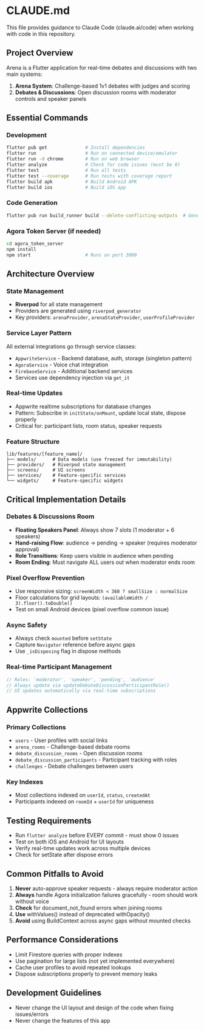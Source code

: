 # CLAUDE.md

This file provides guidance to Claude Code (claude.ai/code) when working with code in this repository.

## Project Overview

Arena is a Flutter application for real-time debates and discussions with two main systems:
1. **Arena System**: Challenge-based 1v1 debates with judges and scoring
2. **Debates & Discussions**: Open discussion rooms with moderator controls and speaker panels

## Essential Commands

### Development
```bash
flutter pub get              # Install dependencies
flutter run                  # Run on connected device/emulator
flutter run -d chrome        # Run on web browser
flutter analyze              # Check for code issues (must be 0)
flutter test                 # Run all tests
flutter test --coverage      # Run tests with coverage report
flutter build apk            # Build Android APK
flutter build ios            # Build iOS app
```

### Code Generation
```bash
flutter pub run build_runner build --delete-conflicting-outputs  # Generate code for freezed, json_serializable, riverpod_generator
```

### Agora Token Server (if needed)
```bash
cd agora_token_server
npm install
npm start                    # Runs on port 3000
```

## Architecture Overview

### State Management
- **Riverpod** for all state management
- Providers are generated using `riverpod_generator`
- Key providers: `arenaProvider`, `arenaStateProvider`, `userProfileProvider`

### Service Layer Pattern
All external integrations go through service classes:
- `AppwriteService` - Backend database, auth, storage (singleton pattern)
- `AgoraService` - Voice chat integration
- `FirebaseService` - Additional backend services
- Services use dependency injection via `get_it`

### Real-time Updates
- Appwrite realtime subscriptions for database changes
- Pattern: Subscribe in `initState/onMount`, update local state, dispose properly
- Critical for: participant lists, room status, speaker requests

### Feature Structure
```
lib/features/[feature_name]/
├── models/      # Data models (use freezed for immutability)
├── providers/   # Riverpod state management
├── screens/     # UI screens
├── services/    # Feature-specific services
└── widgets/     # Feature-specific widgets
```

## Critical Implementation Details

### Debates & Discussions Room
- **Floating Speakers Panel**: Always show 7 slots (1 moderator + 6 speakers)
- **Hand-raising Flow**: audience → pending → speaker (requires moderator approval)
- **Role Transitions**: Keep users visible in audience when pending
- **Room Ending**: Must navigate ALL users out when moderator ends room

### Pixel Overflow Prevention
- Use responsive sizing: `screenWidth < 360 ? smallSize : normalSize`
- Floor calculations for grid layouts: `(availableWidth / 3).floor().toDouble()`
- Test on small Android devices (pixel overflow common issue)

### Async Safety
- Always check `mounted` before `setState`
- Capture `Navigator` reference before async gaps
- Use `_isDisposing` flag in dispose methods

### Real-time Participant Management
```dart
// Roles: 'moderator', 'speaker', 'pending', 'audience'
// Always update via updateDebateDiscussionParticipantRole()
// UI updates automatically via real-time subscriptions
```

## Appwrite Collections

### Primary Collections
- `users` - User profiles with social links
- `arena_rooms` - Challenge-based debate rooms
- `debate_discussion_rooms` - Open discussion rooms
- `debate_discussion_participants` - Participant tracking with roles
- `challenges` - Debate challenges between users

### Key Indexes
- Most collections indexed on `userId`, `status`, `createdAt`
- Participants indexed on `roomId` + `userId` for uniqueness

## Testing Requirements
- Run `flutter analyze` before EVERY commit - must show 0 issues
- Test on both iOS and Android for UI layouts
- Verify real-time updates work across multiple devices
- Check for setState after dispose errors

## Common Pitfalls to Avoid
1. **Never** auto-approve speaker requests - always require moderator action
2. **Always** handle Agora initialization failures gracefully - room should work without voice
3. **Check** for document_not_found errors when joining rooms
4. **Use** withValues() instead of deprecated withOpacity()
5. **Avoid** using BuildContext across async gaps without mounted checks

## Performance Considerations
- Limit Firestore queries with proper indexes
- Use pagination for large lists (not yet implemented everywhere)
- Cache user profiles to avoid repeated lookups
- Dispose subscriptions properly to prevent memory leaks

## Development Guidelines
- Never change the UI layout and design of the code when fixing issues/errors
- Never change the features of this app